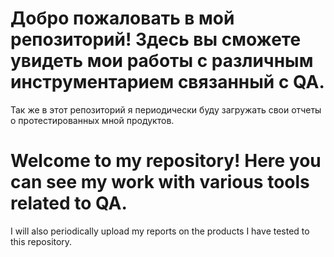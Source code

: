 # Добро пожаловать в мой репозиторий! Здесь вы сможете увидеть мои работы с различным инструментарием связанный с QA.
Так же в этот репозиторий я периодически буду загружать свои отчеты о протестированных мной продуктов.

# Welcome to my repository! Here you can see my work with various tools related to QA.
I will also periodically upload my reports on the products I have tested to this repository.
